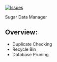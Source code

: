 [![Issues](https://badge.waffle.io/MichaelJ2324/SugarDataManager.png?label=ready&title=Ready)](http://waffle.io/MichaelJ2324/SugarDataManager)

Sugar Data Manager

Overview:
--------
- Duplicate Checking
- Recycle Bin
- Database Pruning
